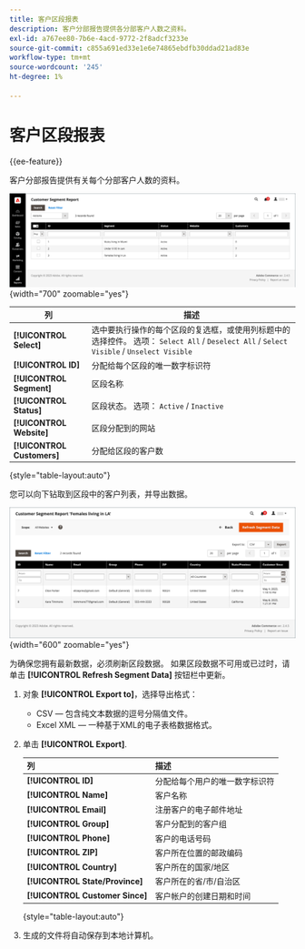 ```yaml
---
title: 客户区段报表
description: 客户分部报告提供各分部客户人数之资料。
exl-id: a767ee80-7b6e-4acd-9772-2f8adcf3233e
source-git-commit: c855a691ed33e1e6e74865ebdfb30ddad21ad83e
workflow-type: tm+mt
source-wordcount: '245'
ht-degree: 1%

---
```


# 客户区段报表

{{ee-feature}}

客户分部报告提供有关每个分部客户人数的资料。

![客户区段报表](assets/customer-segments-reports.png){width="700" zoomable="yes"}

| 列 | 描述 |
|--- |--- |
| **[!UICONTROL Select]** | 选中要执行操作的每个区段的复选框，或使用列标题中的选择控件。 选项： `Select All` / `Deselect All` / `Select Visible` / `Unselect Visible` |
| **[!UICONTROL ID]** | 分配给每个区段的唯一数字标识符 |
| **[!UICONTROL Segment]** | 区段名称 |
| **[!UICONTROL Status]** | 区段状态。 选项： `Active` / `Inactive` |
| **[!UICONTROL Website]** | 区段分配到的网站 |
| **[!UICONTROL Customers]** | 分配给区段的客户数 |

{style="table-layout:auto"}

您可以向下钻取到区段中的客户列表，并导出数据。

![深入到客户数据](assets/customer-segment-drilldown.png){width="600" zoomable="yes"}

为确保您拥有最新数据，必须刷新区段数据。 如果区段数据不可用或已过时，请单击 **[!UICONTROL Refresh Segment Data]** 按钮栏中更新。

1. 对象 **[!UICONTROL Export to]**，选择导出格式：

   * CSV — 包含纯文本数据的逗号分隔值文件。
   * Excel XML — 一种基于XML的电子表格数据格式。

1. 单击 **[!UICONTROL Export]**.

   | 列 | 描述 |
   |--- |--- |
   | **[!UICONTROL ID]** | 分配给每个用户的唯一数字标识符 |
   | **[!UICONTROL Name]** | 客户名称 |
   | **[!UICONTROL Email]** | 注册客户的电子邮件地址 |
   | **[!UICONTROL Group]** | 客户分配到的客户组 |
   | **[!UICONTROL Phone]** | 客户的电话号码 |
   | **[!UICONTROL ZIP]** | 客户所在位置的邮政编码 |
   | **[!UICONTROL Country]** | 客户所在的国家/地区 |
   | **[!UICONTROL State/Province]** | 客户所在的省/市/自治区 |
   | **[!UICONTROL Customer Since]** | 客户帐户的创建日期和时间 |

   {style="table-layout:auto"}

1. 生成的文件将自动保存到本地计算机。
